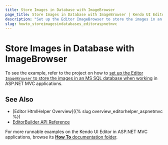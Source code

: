```yaml
---
title: Store Images in Database with ImageBrowser
page_title: Store Images in Database with ImageBrowser | Kendo UI Editor HtmlHelper
description: "Set up the Editor ImageBrowser to store the images in an MS SQL database in ASP.NET MVC applications."
slug: howto_storeimagesindatabases_editoraspnetmvc
---
```


# Store Images in Database with ImageBrowser

To see the example, refer to the project on how to [set up the Editor `ImageBrowser` to store the images in an MS SQL database when working](https://github.com/telerik/ui-for-aspnet-mvc-examples/tree/master/editor/database-image-browser) in ASP.NET MVC applications.

## See Also

* [Editor HtmlHelper Overview]({% slug overview_editorhelper_aspnetmvc %})
* [EditorBuilder API Reference](http://docs.telerik.com/kendo-ui/api/Kendo.Mvc.UI.Fluent/EditorBuilder)

For more runnable examples on the Kendo UI Editor in ASP.NET MVC applications, browse its [**How To** documentation folder](/helpers/editor/how-to/).
